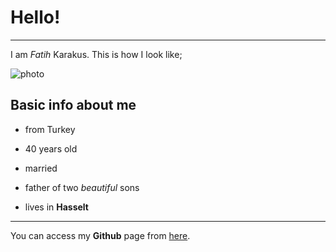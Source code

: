 # Hello!

---
I am *Fatih* Karakus. This is how I look like;

![photo](https://avatars2.githubusercontent.com/u/61707314?s=400&u=d687714c44e68140494ce18a5bb027b981cd712b&v=4)

## Basic info about me

* from Turkey

* 40 years old

* married

* father of two *beautiful* sons

* lives in **Hasselt**

---

You can access my **Github** page from [here](https://github.com/fmkarakus).
